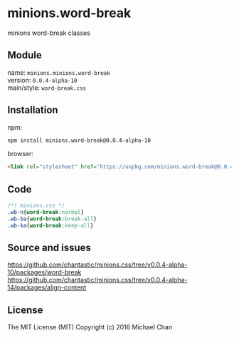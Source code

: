 # minions.word-break
minions word-break classes

## Module
name: `minions.minions.word-break`  
version: `0.0.4-alpha-10`  
main/style: `word-break.css`  

## Installation
npm:
```bash
npm install minions.word-break@0.0.4-alpha-10
```

browser:
```html
<link rel="stylesheet" href="https://unpkg.com/minions.word-break@0.0.4-alpha-10" />
```

## Code
```css
/*! minions.css */
.wb-n{word-break:normal} 
.wb-ba{word-break:break-all}
.wb-ka{word-break:keep-all}

```

## Source and issues

https://github.com/chantastic/minions.css/tree/v0.0.4-alpha-10/packages/word-break
https://github.com/chantastic/minions.css/tree/v0.0.4-alpha-14/packages/align-content

## License

The MIT License (MIT)
Copyright (c) 2016 Michael Chan